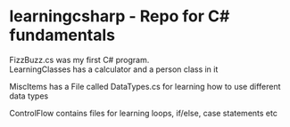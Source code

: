 # learningcsharp - Repo for C# fundamentals

FizzBuzz.cs was my first C# program.  
LearningClasses has a calculator and a person class in it 

MiscItems has a File called DataTypes.cs for learning how to use different data types

ControlFlow contains files for learning loops, if/else, case statements etc